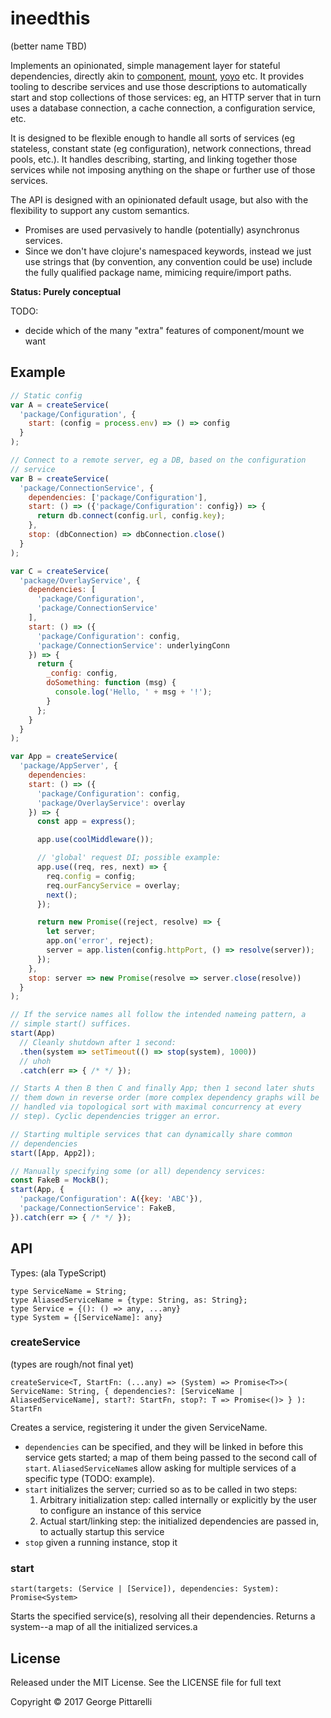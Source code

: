 # ineedthis
(better name TBD)

Implements an opinionated, simple management layer for stateful
dependencies, directly akin to
[component](https://github.com/stuartsierra/component),
[mount](https://github.com/tolitius/mount),
[yoyo](https://github.com/jarohen/yoyo) etc. It provides tooling to
describe services and use those descriptions to automatically start
and stop collections of those services: eg, an HTTP server that in
turn uses a database connection, a cache connection, a configuration
service, etc.

It is designed to be flexible enough to handle all sorts of services
(eg stateless, constant state (eg configuration), network connections,
thread pools, etc.). It handles describing, starting, and linking
together those services while not imposing anything on the shape or
further use of those services.

The API is designed with an opinionated default usage, but also with
the flexibility to support any custom semantics.
  - Promises are used pervasively to handle (potentially) asynchronus
    services.
  - Since we don't have clojure's namespaced keywords, instead we just
    use strings that (by convention, any convention could be use)
    include the fully qualified package name, mimicing require/import
    paths.

**Status: Purely conceptual**

TODO:
  - decide which of the many "extra" features of component/mount we
    want

## Example

```js
// Static config
var A = createService(
  'package/Configuration', {
    start: (config = process.env) => () => config
  }
);

// Connect to a remote server, eg a DB, based on the configuration
// service
var B = createService(
  'package/ConnectionService', {
    dependencies: ['package/Configuration'],
    start: () => ({'package/Configuration': config}) => {
      return db.connect(config.url, config.key);
    },
    stop: (dbConnection) => dbConnection.close()
  }
);

var C = createService(
  'package/OverlayService', {
    dependencies: [
      'package/Configuration',
      'package/ConnectionService'
    ],
    start: () => ({
      'package/Configuration': config,
      'package/ConnectionService': underlyingConn
    }) => {
      return {
        _config: config,
        doSomething: function (msg) {
          console.log('Hello, ' + msg + '!');
        }
      };
    }
  }
);

var App = createService(
  'package/AppServer', {
    dependencies:
    start: () => ({
      'package/Configuration': config,
      'package/OverlayService': overlay
    }) => {
      const app = express();

      app.use(coolMiddleware());

      // 'global' request DI; possible example:
      app.use((req, res, next) => {
        req.config = config;
        req.ourFancyService = overlay;
        next();
      });

      return new Promise((reject, resolve) => {
        let server;
        app.on('error', reject);
        server = app.listen(config.httpPort, () => resolve(server));
      });
    },
    stop: server => new Promise(resolve => server.close(resolve))
  }
);

// If the service names all follow the intended nameing pattern, a
// simple start() suffices.
start(App)
  // Cleanly shutdown after 1 second:
  .then(system => setTimeout(() => stop(system), 1000))
  // uhoh
  .catch(err => { /* */ });

// Starts A then B then C and finally App; then 1 second later shuts
// them down in reverse order (more complex dependency graphs will be
// handled via topological sort with maximal concurrency at every
// step). Cyclic dependencies trigger an error.

// Starting multiple services that can dynamically share common
// dependencies
start([App, App2]);

// Manually specifying some (or all) dependency services:
const FakeB = MockB();
start(App, {
  'package/Configuration': A({key: 'ABC'}),
  'package/ConnectionService': FakeB,
}).catch(err => { /* */ });
```

## API

Types: (ala TypeScript)
```
type ServiceName = String;
type AliasedServiceName = {type: String, as: String};
type Service = {(): () => any, ...any}
type System = {[ServiceName]: any}
```

### createService

(types are rough/not final yet)

`createService<T, StartFn: (...any) => (System) => Promise<T>>(
  ServiceName: String, {
    dependencies?: [ServiceName | AliasedServiceName],
    start?: StartFn,
    stop?: T => Promise<()>
  }
): StartFn`

Creates a service, registering it under the given
ServiceName.
  - `dependencies` can be specified, and they will be linked in before
    this service gets started; a map of them being passed to the
    second call of `start`. `AliasedServiceName`s allow asking for
    multiple services of a specific type (TODO: example).
  - `start` initializes the server; curried so as to be called in two
    steps:
    1. Arbitrary initialization step: called internally or explicitly
       by the user to configure an instance of this service
    2. Actual start/linking step: the initialized dependencies are
       passed in, to actually startup this service
  - `stop` given a running instance, stop it

### start

`start(targets: (Service | [Service]), dependencies: System): Promise<System>`

Starts the specified service(s), resolving all their
dependencies. Returns a system--a map of all the initialized services.a

## License

Released under the MIT License. See the LICENSE file for full text

Copyright © 2017 George Pittarelli
